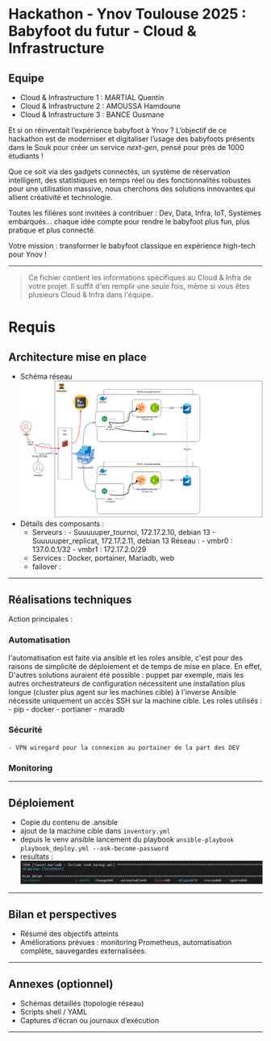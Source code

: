 # Hackathon - Ynov Toulouse 2025 : Babyfoot du futur - Cloud & Infrastructure

## Equipe

- Cloud & Infrastructure 1 : MARTIAL Quentin
- Cloud & Infrastructure 2 : AMOUSSA Hamdoune
- Cloud & Infrastructure 3 : BANCE Ousmane

Et si on réinventait l’expérience babyfoot à Ynov ? L’objectif de ce hackathon est de moderniser et digitaliser l’usage des babyfoots présents dans le Souk pour créer un service _next-gen_, pensé pour près de 1000 étudiants !

Que ce soit via des gadgets connectés, un système de réservation intelligent, des statistiques en temps réel ou des fonctionnalités robustes pour une utilisation massive, nous cherchons des solutions innovantes qui allient créativité et technologie.

Toutes les filières sont invitées à contribuer : Dev, Data, Infra, IoT, Systèmes embarqués… chaque idée compte pour rendre le babyfoot plus fun, plus pratique et plus connecté.

Votre mission : transformer le babyfoot classique en expérience high-tech pour Ynov !

---

> Ce fichier contient les informations spécifiques au Cloud & Infra de votre projet. Il suffit d'en remplir une seule fois, même si vous êtes plusieurs Cloud & Infra dans l'équipe.

# Requis



## Architecture mise en place

- Schéma réseau 
![alt text](<Diagramme sans nom.drawio.png>)
- Détails des composants :
  - Serveurs :
        - Suuuuuper_tournoi, 172.17.2.10, debian 13
        - Suuuuuper_replicat, 172.17.2.11, debian 13
   Réseau :
        - vmbr0 : 137.0.0.1/32 
        - vmbr1 : 172.17.2.0/29
  - Services : Docker, portainer, Mariadb, web
  - failover : 


---

## Réalisations techniques
Action principales : 
 ### Automatisation 
 l'automatisation est faite via ansible et les roles ansible, c'est pour des raisons de simplicité de déploiement et de temps de mise en place. 
 En effet, D'autres solutions auraient été possible : puppet par exemple, mais les autres orchestrateurs de configuration nécessitent une installation plus longue (cluster plus agent sur les machines cible) à l'inverse Ansible nécessite uniquement un accès SSH sur la machine cible.
 Les roles utilisés : 
                        - pip
                        - docker
                        - portianer
                        - maradb
 ### Sécurité 
    - VPN wiregard pour la connexion au portainer de la part des DEV 
 ### Monitoring

---

## Déploiement
- Copie du contenu de .ansible 
- ajout de la machine cible dans `inventory.yml`
- depuis le venv ansible lancement du playbook `ansible-playbook playbook_deploy.yml --ask-become-password`
- resultats : 
![alt text](image.png)

---

## Bilan et perspectives
- Résumé des objectifs atteints
- Améliorations prévues : monitoring Prometheus, automatisation complète, sauvegardes externalisées.

---

## Annexes (optionnel)
- Schémas détaillés (topologie réseau)
- Scripts shell / YAML
- Captures d’écran ou journaux d’exécution

---
